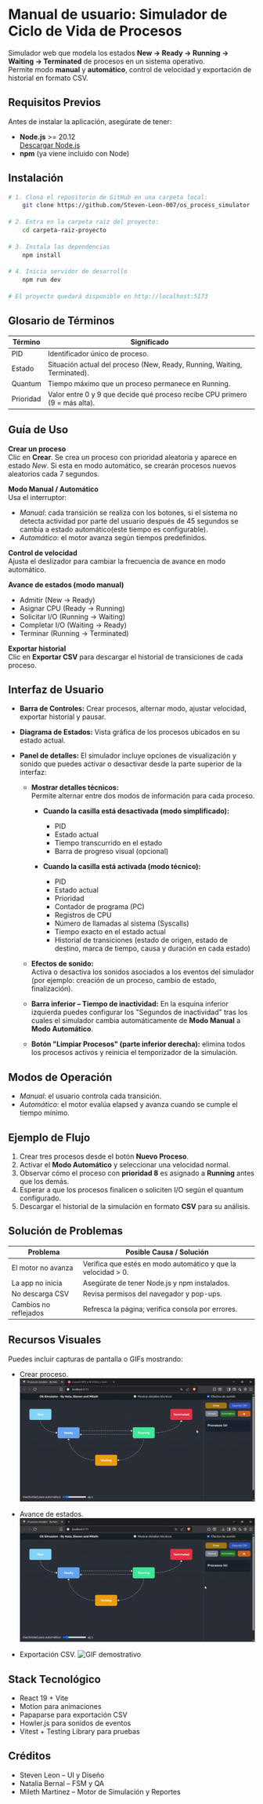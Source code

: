 # Manual de usuario: Simulador de Ciclo de Vida de Procesos

Simulador web que modela los estados **New → Ready → Running → Waiting → Terminated** de procesos en un sistema operativo.  
Permite modo **manual** y **automático**, control de velocidad y exportación de historial en formato CSV.

## Requisitos Previos

Antes de instalar la aplicación, asegúrate de tener:

- **Node.js** >= 20.12  
  [Descargar Node.js](https://nodejs.org/)
- **npm** (ya viene incluido con Node)

## Instalación

```bash
# 1. Clona el repositorio de GitHub en una carpeta local:
    git clone https://github.com/Steven-Leon-007/os_process_simulator

# 2. Entra en la carpeta raiz del proyecto:
    cd carpeta-raiz-proyecto

# 3. Instala las dependencias
    npm install

# 4. Inicia servidor de desarrollo
    npm run dev

# El proyecto quedará disponible en http://localhost:5173

```

## Glosario de Términos

| Término   | Significado                                                                 |
| --------- | --------------------------------------------------------------------------- |
| PID       | Identificador único de proceso.                                             |
| Estado    | Situación actual del proceso (New, Ready, Running, Waiting, Terminated).    |
| Quantum   | Tiempo máximo que un proceso permanece en Running.                          |
| Prioridad | Valor entre 0 y 9 que decide qué proceso recibe CPU primero (9 = más alta). |

## Guía de Uso

**Crear un proceso**  
Clic en **Crear**. Se crea un proceso con prioridad aleatoria y aparece en estado _New_. Si esta en modo automático, se crearán procesos nuevos aleatorios cada 7 segundos.

**Modo Manual / Automático**  
Usa el interruptor:

- _Manual_: cada transición se realiza con los botones, si el sistema no detecta actividad por parte del usuario después de 45 segundos se cambia a estado automático(este tiempo es configurable).
- _Automático_: el motor avanza según tiempos predefinidos.

**Control de velocidad**  
Ajusta el deslizador para cambiar la frecuencia de avance en modo automático.

**Avance de estados (modo manual)**

- Admitir (New → Ready)
- Asignar CPU (Ready → Running)
- Solicitar I/O (Running → Waiting)
- Completar I/O (Waiting → Ready)
- Terminar (Running → Terminated)

**Exportar historial**  
Clic en **Exportar CSV** para descargar el historial de transiciones de cada proceso.

## Interfaz de Usuario

- **Barra de Controles:** Crear procesos, alternar modo, ajustar velocidad, exportar historial y pausar.
- **Diagrama de Estados:** Vista gráfica de los procesos ubicados en su estado actual.
- **Panel de detalles:** El simulador incluye opciones de visualización y sonido que puedes activar o desactivar desde la parte superior de la interfaz:

  - **Mostrar detalles técnicos:**  
    Permite alternar entre dos modos de información para cada proceso.

    - **Cuando la casilla está desactivada (modo simplificado):**

      - PID
      - Estado actual
      - Tiempo transcurrido en el estado
      - Barra de progreso visual (opcional)

    - **Cuando la casilla está activada (modo técnico):**
      - PID
      - Estado actual
      - Prioridad
      - Contador de programa (PC)
      - Registros de CPU
      - Número de llamadas al sistema (Syscalls)
      - Tiempo exacto en el estado actual
      - Historial de transiciones (estado de origen, estado de destino, marca de tiempo, causa y duración en cada estado)

  - **Efectos de sonido:**  
    Activa o desactiva los sonidos asociados a los eventos del simulador  
    (por ejemplo: creación de un proceso, cambio de estado, finalización).

  - **Barra inferior – Tiempo de inactividad:**
    En la esquina inferior izquierda puedes configurar los "Segundos de inactividad" tras los cuales el simulador cambia automáticamente de **Modo Manual** a **Modo Automático**.

  - **Botón "Limpiar Procesos" (parte inferior derecha):** elimina todos los procesos activos y reinicia el temporizador de la simulación.

## Modos de Operación

- _Manual_: el usuario controla cada transición.
- _Automático_: el motor evalúa elapsed y avanza cuando se cumple el tiempo mínimo.

## Ejemplo de Flujo

1. Crear tres procesos desde el botón **Nuevo Proceso**.
2. Activar el **Modo Automático** y seleccionar una velocidad normal.
3. Observar cómo el proceso con **prioridad 8** es asignado a **Running** antes que los demás.
4. Esperar a que los procesos finalicen o soliciten I/O según el quantum configurado.
5. Descargar el historial de la simulación en formato **CSV** para su análisis.

## Solución de Problemas

| Problema              | Posible Causa / Solución                                      |
| --------------------- | ------------------------------------------------------------- |
| El motor no avanza    | Verifica que estés en modo automático y que la velocidad > 0. |
| La app no inicia      | Asegúrate de tener Node.js y npm instalados.                  |
| No descarga CSV       | Revisa permisos del navegador y pop-ups.                      |
| Cambios no reflejados | Refresca la página; verifica consola por errores.             |

## Recursos Visuales

Puedes incluir capturas de pantalla o GIFs mostrando:

- Crear proceso.
  ![GIF demostrativo](assets/crear-proceso.gif)

- Avance de estados.
  ![GIF demostrativo](assets/avanzar-estados.gif)

- Exportación CSV.
  ![GIF demostrativo](assets/descargar-reporte.gif)

## Stack Tecnológico

- React 19 + Vite
- Motion para animaciones
- Papaparse para exportación CSV
- Howler.js para sonidos de eventos
- Vitest + Testing Library para pruebas

## Créditos

- Steven Leon – UI y Diseño
- Natalia Bernal – FSM y QA
- Mileth Martinez – Motor de Simulación y Reportes
